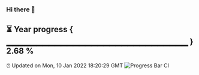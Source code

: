 ### Hi there 👋
⏳ Year progress { ▁▁▁▁▁▁▁▁▁▁▁▁▁▁▁▁▁▁▁▁▁▁▁▁▁▁▁▁▁▁ } 2.68 %
---
⏰ Updated on Mon, 10 Jan 2022 18:20:29 GMT
![Progress Bar CI](https://github.com/liununu/liununu/workflows/Progress%20Bar%20CI/badge.svg)
